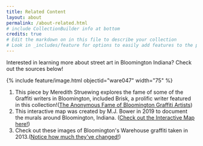 ```yaml
---
title: Related Content 
layout: about 
permalink: /about-related.html
# include CollectionBuilder info at bottom
credits: true
# Edit the markdown on in this file to describe your collection
# Look in _includes/feature for options to easily add features to the page
---
```


Interested in learning more about street art in Bloomington Indiana? Check out the sources below! 

{% include feature/image.html objectid="ware047" width="75" %}

1. This piece by Meredith Struewing explores the fame of some of the Graffiti writers in Bloomington, included Brisk, a prolific writer featured in this collection!([The Anonymous Fame of Bloomington Graffiti Artists](https://indianapublicmedia.org/theinbox/bloomington-graffiti.php))
2. This interactive map was created by M.J. Bower in 2019 to document the murals around Bloomington, Indiana. ([Check out the Interactive Map here!](https://limestonepostmagazine.com/murals-of-bloomington-photos-and-trail-map/)) 
3. Check out these images of Bloomington's Warehouse graffiti taken in 2013.([Notice how much they've changed!](https://imgur.com/a/lzQch))



